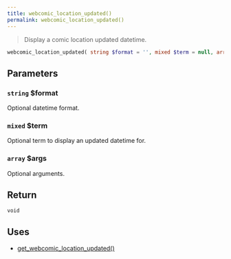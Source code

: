 ```yaml
---
title: webcomic_location_updated()
permalink: webcomic_location_updated()
---
```


> Display a comic location updated datetime.

```php
webcomic_location_updated( string $format = '', mixed $term = null, array $args = [] ) : void
```

## Parameters

### `string` $format
Optional datetime format.

### `mixed` $term
Optional term to display an updated datetime for.

### `array` $args
Optional arguments.

## Return

`void`

## Uses
- [get_webcomic_location_updated()](get_webcomic_location_updated())
